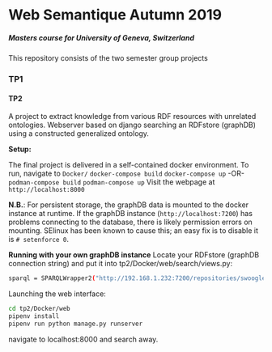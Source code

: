 Web Semantique Autumn 2019
==================
##### Masters course for University of Geneva, Switzerland

This repository consists of the two semester group projects
### TP1

#### TP2
A project to extract knowledge from various RDF resources with unrelated ontologies.
Webserver based on django searching an RDFstore (graphDB) using a constructed generalized ontology.

**Setup:**

The final project is delivered in a self-contained docker environment.
To run, navigate to `Docker/`
`docker-compose build`
`docker-compose up`
-OR-
`podman-compose build`
`podman-compose up`
Visit the webpage at `http://localhost:8000`

**N.B.**: For persistent storage, the graphDB data is mounted to the docker instance at runtime. If the graphDB instance (`http://localhost:7200`) has problems connecting to the database, there is likely permission errors on mounting. SElinux has been known to cause this; an easy fix is to disable it is `# setenforce 0`.


**Running with your own graphDB instance**
Locate your RDFstore (graphDB connection string) and put it into
tp2/Docker/web/search/views.py: 
```sh
sparql = SPARQLWrapper2("http://192.168.1.232:7200/repositories/swoogle")
```

Launching the web interface:
```sh
cd tp2/Docker/web
pipenv install
pipenv run python manage.py runserver
```
navigate to localhost:8000 and search away. 